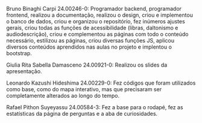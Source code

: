 Bruno Binaghi Carpi 24.00246-0: Programador backend, programador frontend, realizou a documentação, realizou o design, criou e implementou o banco de dados, criou e organizou o repositório, fez inúmeros ajustes gerais, criou todas as funções de acessibilidade 
(libras, daltonismo e audiodescrição), criou e complementou as páginas com todo o conteúdo necessário, estilizou as páginas, criou diversas funções JS, aplicou diversos conteúdos aprendidos nas aulas no projeto e implentou o bootstrap.

Giulia Rita Sabella Damasceno 24.00921-0: Realizou os slides da apresentação.

Leonardo Kazushi Hideshima 24.00229-0: Fez códigos que foram utilizados como base, como do mapa interativo, mas que precisaram ser completamente alterados ao longo do tempo.

Rafael Pithon Suyeyassu 24.00584-3: Fez a base para o rodapé, fez as estatísticas da página de perguntas e a aba de curiosidades.

